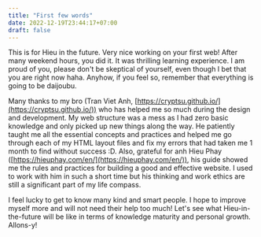 ```yaml
---
title: "First few words"
date: 2022-12-19T23:44:17+07:00
draft: false
---
```


This is for Hieu in the future. Very nice working on your first web! After many weekend hours, you did it. It was thrilling learning experience. I am proud of you, please don't be skeptical of yourself, even though I bet that you are right now haha. Anyhow, if you feel so, remember that everything is going to be daijoubu.

Many thanks to my bro (Tran Viet Anh, [https://cryptsu.github.io/](https://cryptsu.github.io/)) who has helped me so much during the design and development. My web structure was a mess as I had zero basic knowledge and only picked up new things along the way. He patiently taught me all the essential concepts and practices and helped me go through each of my HTML layout files and fix my errors that had taken me 1 month to find without success :D. Also, grateful for anh Hieu Phay ([https://hieuphay.com/en/](https://hieuphay.com/en/)), his guide showed me the rules and practices for building a good and effective website. I used to work with him in such a short time but his thinking and work ethics are still a significant part of my life compass.

I feel lucky to get to know many kind and smart people. I hope to improve myself more and will not need their help too much! Let's see what Hieu-in-the-future will be like in terms of knowledge maturity and personal growth. Allons-y!